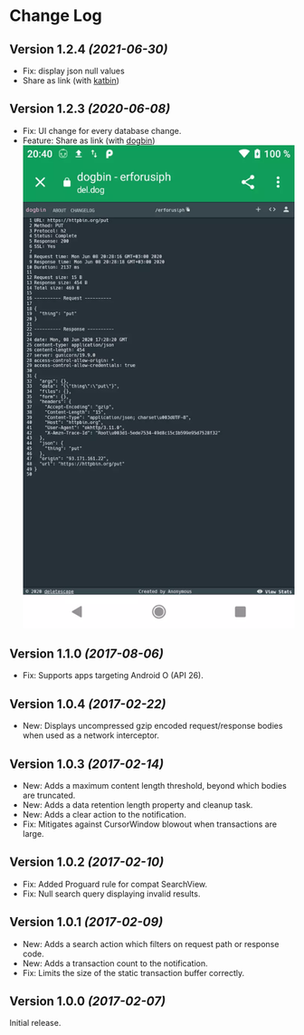 Change Log
==========

Version 1.2.4 *(2021-06-30)*
----------------------------

 * Fix: display json null values
 * Share as link (with [katbin](https://katb.in/))

Version 1.2.3 *(2020-06-08)*
----------------------------

 * Fix: UI change for every database change.
 * Feature: Share as link (with [dogbin](https://del.dog/about.md))
 ![Share as link](assets/dogbin.webp)

Version 1.1.0 *(2017-08-06)*
----------------------------

 * Fix: Supports apps targeting Android O (API 26).

Version 1.0.4 *(2017-02-22)*
----------------------------

 * New: Displays uncompressed gzip encoded request/response bodies when used as a network interceptor.

Version 1.0.3 *(2017-02-14)*
----------------------------

 * New: Adds a maximum content length threshold, beyond which bodies are truncated.
 * New: Adds a data retention length property and cleanup task.
 * New: Adds a clear action to the notification.
 * Fix: Mitigates against CursorWindow blowout when transactions are large.

Version 1.0.2 *(2017-02-10)*
----------------------------

 * Fix: Added Proguard rule for compat SearchView.
 * Fix: Null search query displaying invalid results.

Version 1.0.1 *(2017-02-09)*
----------------------------

 * New: Adds a search action which filters on request path or response code.
 * New: Adds a transaction count to the notification.
 * Fix: Limits the size of the static transaction buffer correctly.

Version 1.0.0 *(2017-02-07)*
----------------------------

Initial release.